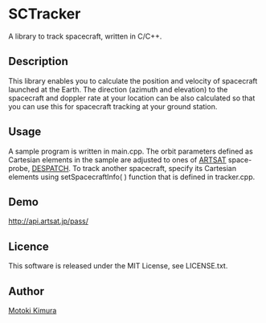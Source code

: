SCTracker
===
A library to track spacecraft, written in C/C++.

## Description
This library enables you to calculate the position and velocity of spacecraft launched at the Earth. 
The direction (azimuth and elevation) to the spacecraft and doppler rate at your location can be also calculated 
so that you can use this for spacecraft tracking at your ground station.

## Usage
A sample program is written in main.cpp. The orbit parameters defined as Cartesian elements in the sample are adjusted to ones of [ARTSAT](http://artsat.jp) space-probe, [DESPATCH](http://artsat.jp/en/project/despatch). To track another spacecraft, specify its Cartesian elements using setSpacecraftInfo( ) function that is defined in tracker.cpp.

## Demo
http://api.artsat.jp/pass/

## Licence

This software is released under the MIT License, see LICENSE.txt.

## Author

[Motoki Kimura](https://github.com/motokimura)

